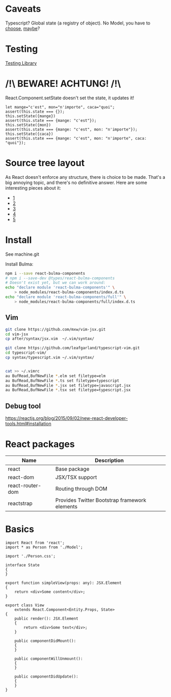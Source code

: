 # Caveats

Typescript?
Global state (a registry of object).
No Model, you have to [choose](https://reactjs.org/community/model-management.html),
[maybe](https://hackernoon.com/introducing-react-axiom-84bf37a50adb)?

# Testing

[Testing Library](https://testing-library.com/)


# /!\ BEWARE! ACHTUNG! /!\

React.Component.setState doesn't set the state, it updates it!

```
let mange="c'est", mon="n'importe", caca="quoi";
assert(this.state === {});
this.setState({mange})
assert(this.state === {mange: "c'est"});
this.setState({mon})
assert(this.state === {mange: "c'est", mon: "n'importe"});
this.setState({caca})
assert(this.state === {mange: "c'est", mon: "n'importe", caca: "quoi"});
```

# Source tree layout

As React doesn't enforce any structure, there is choice to be made. That's a big annoying topic,
and there's no definitive answer. Here are some interesting pieces about it:

- [1](https://medium.com/@alexmngn/how-to-better-organize-your-react-applications-2fd3ea1920f1)
- [2](https://hackernoon.com/the-100-correct-way-to-structure-a-react-app-or-why-theres-no-such-thing-3ede534ef1ed)
- [3](https://daveceddia.com/react-project-structure/)
- [4](https://marmelab.com/blog/2015/12/17/react-directory-structure.html)
- [5](https://blog.bitsrc.io/structuring-a-react-project-a-definitive-guide-ac9a754df5eb)

# Install

See machine.git

Install Bulma:
```sh
npm i --save react-bulma-components
# npm i --save-dev @types/react-bulma-components
# Doesn't exist yet, but we can work around:
echo "declare module 'react-bulma-components'" \
    > node_modules/react-bulma-components/index.d.ts
echo "declare module 'react-bulma-components/full'" \
    > node_modules/react-bulma-components/full/index.d.ts
```

## Vim

```sh
git clone https://github.com/mxw/vim-jsx.git
cd vim-jsx
cp after/syntax/jsx.vim  ~/.vim/syntax/

git clone https://github.com/leafgarland/typescript-vim.git
cd typescript-vim/
cp syntax/typescript.vim ~/.vim/syntax/


cat >> ~/.vimrc
au BufRead,BufNewFile *.elm set filetype=elm
au BufRead,BufNewFile *.ts set filetype=typescript
au BufRead,BufNewFile *.jsx set filetype=javascript.jsx
au BufRead,BufNewFile *.tsx set filetype=typescript.jsx
```

## Debug tool

https://reactjs.org/blog/2015/09/02/new-react-developer-tools.html#installation


# React packages

Name | Description
--- | ---
react | Base package
react-dom | JSX/TSX support
react-router-dom | Routing through DOM
reactstrap | Provides Twitter Bootstrap framework elements

# Basics

```tsx
import React from 'react';
import * as Person from './Model';

import './Person.css';

interface State
{
}

export function simpleView(props: any): JSX.Element
{
    return <div>Some content</div>;
}

export class View
    extends React.Component<Entity.Props, State>
{
    public render(): JSX.Element
    {
        return <div>Some text</div>;
    }

    public componentDidMount():
    {
    }

    public componentWillUnmount():
    {
    }

    public componentDidUpdate():
    {
    }
}
```
